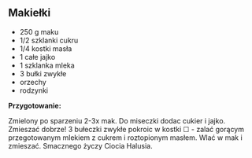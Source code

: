 ## Makiełki ##

-  250 g maku
-  1/2 szklanki cukru
-  1/4 kostki masła
-  1 całe jajko
-  1 szklanka mleka
-  3 bułki zwykłe
-  orzechy
-  rodzynki

**Przygotowanie:**

Zmielony po sparzeniu 2-3x mak. Do miseczki dodac cukier i jajko. Zmieszać dobrze! 3 bułeczki zwykłe pokroic w kostki ☐ - zalać gorącym przegotowanym mlekiem z cukrem i roztopionym masłem. Wlać w mak i zmieszać. Smacznego życzy Ciocia Halusia.

